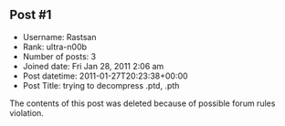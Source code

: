## Post #1
- Username: Rastsan
- Rank: ultra-n00b
- Number of posts: 3
- Joined date: Fri Jan 28, 2011 2:06 am
- Post datetime: 2011-01-27T20:23:38+00:00
- Post Title: trying to decompress .ptd, .pth

The contents of this post was deleted because of possible forum rules violation.
